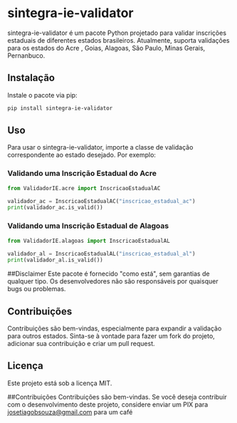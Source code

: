
# sintegra-ie-validator

sintegra-ie-validator é um pacote Python projetado para validar inscrições estaduais de diferentes estados brasileiros. Atualmente, suporta validações para os estados do Acre , Goias, Alagoas, São Paulo, Minas Gerais, Pernanbuco.

## Instalação

Instale o pacote via pip:

```bash
pip install sintegra-ie-validator
```

## Uso

Para usar o sintegra-ie-validator, importe a classe de validação correspondente ao estado desejado. Por exemplo:

### Validando uma Inscrição Estadual do Acre

```python
from ValidadorIE.acre import InscricaoEstadualAC

validador_ac = InscricaoEstadualAC("inscricao_estadual_ac")
print(validador_ac.is_valid())
```

### Validando uma Inscrição Estadual de Alagoas

```python
from ValidadorIE.alagoas import InscricaoEstadualAL

validador_al = InscricaoEstadualAL("inscricao_estadual_al")
print(validador_al.is_valid())
```
##Disclaimer
Este pacote é fornecido "como está", sem garantias de qualquer tipo. Os desenvolvedores não são responsáveis por quaisquer bugs ou problemas.

## Contribuições

Contribuições são bem-vindas, especialmente para expandir a validação para outros estados. Sinta-se à vontade para fazer um fork do projeto, adicionar sua contribuição e criar um pull request.

## Licença

Este projeto está sob a licença MIT.

##Contribuições
Contribuições são bem-vindas. Se você deseja contribuir com o desenvolvimento deste projeto, considere enviar um PIX para josetiagobsouza@gmail.com para um café
